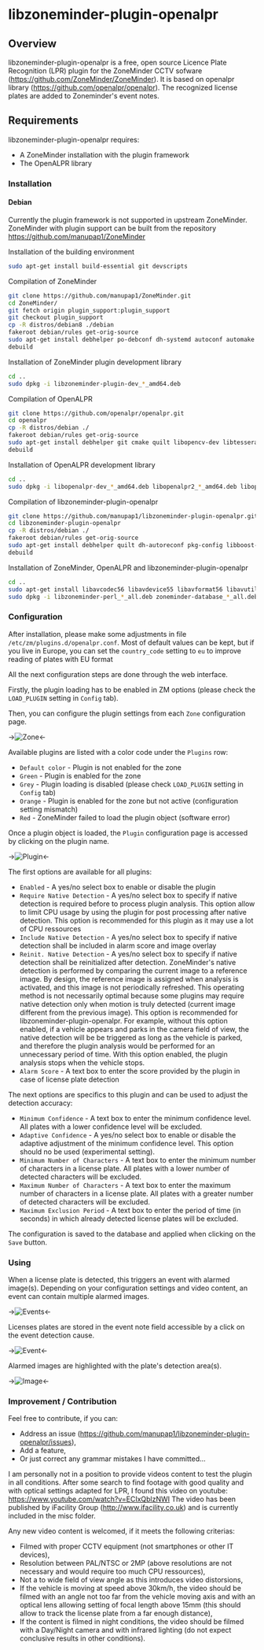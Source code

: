 libzoneminder-plugin-openalpr
=====================

## Overview

libzoneminder-plugin-openalpr is a free, open source Licence Plate Recognition (LPR) plugin for the ZoneMinder CCTV sofware (https://github.com/ZoneMinder/ZoneMinder).
It is based on openalpr library (https://github.com/openalpr/openalpr).
The recognized license plates are added to Zoneminder's event notes.

## Requirements

libzoneminder-plugin-openalpr requires:
- A ZoneMinder installation with the plugin framework
- The OpenALPR library

### Installation

#### Debian

Currently the plugin framework is not supported in upstream ZoneMinder.
ZoneMinder with plugin support can be built from the repository https://github.com/manupap1/ZoneMinder

Installation of the building environment
```bash
sudo apt-get install build-essential git devscripts
```
Compilation of ZoneMinder
```bash
git clone https://github.com/manupap1/ZoneMinder.git
cd ZoneMinder/
git fetch origin plugin_support:plugin_support
git checkout plugin_support
cp -R distros/debian8 ./debian
fakeroot debian/rules get-orig-source
sudo apt-get install debhelper po-debconf dh-systemd autoconf automake quilt libphp-serialization-perl libgnutls28-dev libmysqlclient-dev libdbd-mysql-perl libdate-manip-perl libwww-perl libjpeg62-turbo-dev libpcre3-dev libavcodec-dev libavformat-dev libswscale-dev libavutil-dev libv4l-dev libbz2-dev libtool libsys-mmap-perl libnetpbm10-dev libavdevice-dev libdevice-serialport-perl libarchive-zip-perl libmime-lite-perl dh-autoreconf libvlccore-dev libvlc-dev libcurl4-openssl-dev libgcrypt20-dev libpolkit-gobject-1-dev libdbi-perl libnet-sftp-foreign-perl libexpect-perl libmime-tools-perl pkg-config
debuild
```
Installation of ZoneMinder plugin development library
```bash
cd ..
sudo dpkg -i libzoneminder-plugin-dev_*_amd64.deb
```
Compilation of OpenALPR
```bash
git clone https://github.com/openalpr/openalpr.git
cd openalpr
cp -R distros/debian ./
fakeroot debian/rules get-orig-source
sudo apt-get install debhelper git cmake quilt libopencv-dev libtesseract-dev libtesseract-dev libleptonica-dev liblog4cplus-dev libcurl3-dev uuid-dev
debuild
```
Installation of OpenALPR development library
```bash
cd ..
sudo dpkg -i libopenalpr-dev_*_amd64.deb libopenalpr2_*_amd64.deb libopenalpr-data_*_all.deb
```
Compilation of libzoneminder-plugin-openalpr
```bash
git clone https://github.com/manupap1/libzoneminder-plugin-openalpr.git
cd libzoneminder-plugin-openalpr
cp -R distros/debian ./
fakeroot debian/rules get-orig-source
sudo apt-get install debhelper quilt dh-autoreconf pkg-config libboost-program-options1.55-dev libopencv-dev libopencv-core-dev libopencv-imgproc-dev
debuild
```
Installation of ZoneMinder, OpenALPR and libzoneminder-plugin-openalpr
```bash
cd ..
sudo apt-get install libavcodec56 libavdevice55 libavformat56 libavutil54 libbz2-1.0 libc6 libcurl3 libgcc1 libgcrypt20 libgnutls-deb0-28 libgnutls-openssl27 libjpeg62-turbo libmysqlclient18 libpcre3 libstdc++6 libswscale3 libvlc5 zlib1g debconf init-system-helpers perl libdevice-serialport-perl libimage-info-perl libjson-any-perl libsys-mmap-perl liburi-encode-perl libwww-perl libarchive-tar-perl libarchive-zip-perl libdate-manip-perl libdbi-perl libmodule-load-conditional-perl libmime-lite-perl libmime-tools-perl libnet-sftp-foreign-perl libphp-serialization-perl libav-tools rsyslog netpbm zip policykit-1 apache2 libapache2-mod-php5 php5 php5-mysql mysql-server
sudo dpkg -i libzoneminder-perl_*_all.deb zoneminder-database_*_all.deb zoneminder-core_*_amd64.deb zoneminder-ui-base_*_amd64.deb zoneminder-ui-classic_*_all.deb libopenalpr2_*_amd64.deb libopenalpr-data_*_all.deb libzoneminder-plugin-openalpr_*_amd64.deb
```

### Configuration

After installation, please make some adjustments in file `/etc/zm/plugins.d/openalpr.conf`.
Most of default values can be kept, but if you live in Europe, you can set the `country_code` setting to `eu` to improve reading of plates with EU format

All the next configuration steps are done through the web interface.

Firstly, the plugin loading has to be enabled in ZM options (please check the `LOAD_PLUGIN` setting in `Config` tab).

Then, you can configure the plugin settings from each `Zone` configuration page.

->![Zone](https://github.com/manupap1/libzoneminder-plugin-openalpr/blob/master/misc/zone.png)<-

Available plugins are listed with a color code under the `Plugins` row:
- `Default color` - Plugin is not enabled for the zone
- `Green` - Plugin is enabled for the zone
- `Grey` - Plugin loading is disabled (please check `LOAD_PLUGIN` setting in `Config` tab)
- `Orange` - Plugin is enabled for the zone but not active (configuration setting mismatch)
- `Red` - ZoneMinder failed to load the plugin object (software error)

Once a plugin object is loaded, the `Plugin` configuration page is accessed by clicking on the plugin name.

->![Plugin](https://github.com/manupap1/libzoneminder-plugin-openalpr/blob/master/misc/plugin.png)<-

The first options are available for all plugins:
- `Enabled` - A yes/no select box to enable or disable the plugin
- `Require Native Detection` - A yes/no select box to specify if native detection is required before to process plugin analysis. This option allow to limit CPU usage by using the plugin for post processing after native detection. This option is recommended for this plugin as it may use a lot of CPU ressources
- `Include Native Detection` - A yes/no select box to specify if native detection shall be included in alarm score and image overlay
- `Reinit. Native Detection` - A yes/no select box to specify if native detection shall be reinitialized after detection. ZoneMinder's native detection is performed by comparing the current image to a reference image. By design, the reference image is assigned when analysis is activated, and this image is not periodically refreshed. This operating method is not necessarily optimal because some plugins may require native detection only when motion is truly detected (current image different from the previous image). This option is recommended for libzoneminder-plugin-openalpr. For example, without this option enabled, if a vehicle appears and parks in the camera field of view, the native detection will be be triggered as long as the vehicle is parked, and therefore the plugin analysis would be performed for an unnecessary period of time. With this option enabled, the plugin analysis stops when the vehicle stops.
- `Alarm Score` - A text box to enter the score provided by the plugin in case of license plate detection

The next options are specifics to this plugin and can be used to adjust the detection accuracy:
- `Minimum Confidence` - A text box to enter the minimum confidence level. All plates with a lower confidence level will be excluded.
- `Adaptive Confidence` - A yes/no select box to enable or disable the adaptive adjustment of the minimum confidence level. This option should no be used (experimental setting).
- `Minimum Number of Characters` - A text box to enter the minimum number of characters in a license plate. All plates with a lower number of detected characters will be excluded.
- `Maximum Number of Characters` - A text box to enter the maximum number of characters in a license plate. All plates with a greater number of detected characters will be excluded.
- `Maximum Exclusion Period` - A text box to enter the period of time (in seconds) in which already detected license plates will be excluded.

The configuration is saved to the database and applied when clicking on the `Save` button.

### Using

When a license plate is detected, this triggers an event with alarmed image(s).
Depending on your configuration settings and video content, an event can contain multiple alarmed images.

->![Events](https://github.com/manupap1/libzoneminder-plugin-openalpr/blob/master/misc/events.png)<-

Licenses plates are stored in the event note field accessible by a click on the event detection cause.

->![Event](https://github.com/manupap1/libzoneminder-plugin-openalpr/blob/master/misc/event.png)<-

Alarmed images are highlighted with the plate's detection area(s).

->![Image](https://github.com/manupap1/libzoneminder-plugin-openalpr/blob/master/misc/image.png)<-

### Improvement / Contribution

Feel free to contribute, if you can:
- Address an issue (https://github.com/manupap1/libzoneminder-plugin-openalpr/issues),
- Add a feature,
- Or just correct any grammar mistakes I have committed...

I am personally not in a position to provide videos content to test the plugin in all conditions.
After some search to find footage with good quality and with optical settings adapted for LPR, I found this video on youtube: https://www.youtube.com/watch?v=ECIxQblzNWI
The video has been published by iFacility Group (http://www.ifacility.co.uk) and is currently included in the misc folder.

Any new video content is welcomed, if it meets the following criterias:
- Filmed with proper CCTV equipment (not smartphones or other IT devices),
- Resolution between PAL/NTSC or 2MP (above resolutions are not necessary and would require too much CPU ressources),
- Not a to wide field of view angle as this introduces video distorsions,
- If the vehicle is moving at speed above 30km/h, the video should be filmed with an angle not too far from the vehicle moving axis and with an optical lens allowing setting of focal length above 15mm (this should allow to track the license plate from a far enough distance),
- If the content is filmed in night conditions, the video should be filmed with a Day/Night camera and with infrared lighting (do not expect conclusive results in other conditions).
